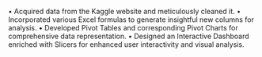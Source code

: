 •	Acquired data from the Kaggle website and meticulously cleaned it. 
•	Incorporated various Excel formulas to generate insightful new columns for analysis. 
•	Developed Pivot Tables and corresponding Pivot Charts for comprehensive data representation. 
•	Designed an Interactive Dashboard enriched with Slicers for enhanced user interactivity and visual analysis. 
